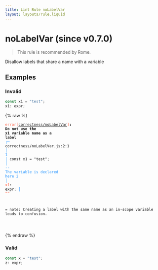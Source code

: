 ```yaml
---
title: Lint Rule noLabelVar
layout: layouts/rule.liquid
---
```


# noLabelVar (since v0.7.0)

> This rule is recommended by Rome.

Disallow labels that share a name with a variable

## Examples

### Invalid

```jsx
const x1 = "test";
x1: expr;
```

{% raw %}<pre class="language-text"><code class="language-text"><span style="color: Tomato;">error</span><span style="color: Tomato;">[</span><span style="color: Tomato;"><a href="https://rome.tools/docs/lint/rules/noLabelVar/">correctness/noLabelVar</a></span><span style="color: Tomato;">]</span><strong>: </strong><strong>Do not use the </strong><strong><strong>x1</strong></strong><strong> variable name as a label</strong>
  <span style="color: rgb(38, 148, 255);">┌</span><span style="color: rgb(38, 148, 255);">─</span> correctness/noLabelVar.js:2:1
  <span style="color: rgb(38, 148, 255);">│</span>
<span style="color: rgb(38, 148, 255);">1</span> <span style="color: rgb(38, 148, 255);">│</span> const x1 = &quot;test&quot;;
  <span style="color: rgb(38, 148, 255);">│</span>       <span style="color: rgb(38, 148, 255);">-</span><span style="color: rgb(38, 148, 255);">-</span> <span style="color: rgb(38, 148, 255);">The variable is declared here</span>
<span style="color: rgb(38, 148, 255);">2</span> <span style="color: rgb(38, 148, 255);">│</span> <span style="color: Tomato;">x</span><span style="color: Tomato;">1</span>: expr;
  <span style="color: rgb(38, 148, 255);">│</span> <span style="color: Tomato;">^</span><span style="color: Tomato;">^</span>

=  note: Creating a label with the same name as an in-scope variable leads to confusion.

</code></pre>{% endraw %}

### Valid

```jsx
const x = "test";
z: expr;
```

